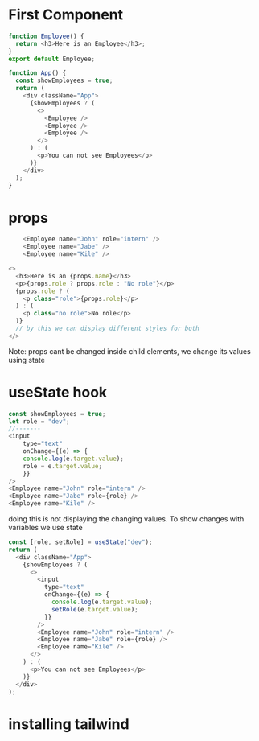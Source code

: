 # First Component

```javascript
function Employee() {
  return <h3>Here is an Employee</h3>;
}
export default Employee;
```

```javascript
function App() {
  const showEmployees = true;
  return (
    <div className="App">
      {showEmployees ? (
        <>
          <Employee />
          <Employee />
          <Employee />
        </>
      ) : (
        <p>You can not see Employees</p>
      )}
    </div>
  );
}
```

# props

```javascript
    <Employee name="John" role="intern" />
    <Employee name="Jabe" />
    <Employee name="Kile" />
```

```javascript
<>
  <h3>Here is an {props.name}</h3>
  <p>{props.role ? props.role : "No role"}</p>
  {props.role ? (
    <p class="role">{props.role}</p>
  ) : (
    <p class="no role">No role</p>
  )}
  // by this we can display different styles for both
</>
```

Note: props cant be changed inside child elements, we change its values using state

# useState hook

```javascript
const showEmployees = true;
let role = "dev";
//-------
<input
    type="text"
    onChange={(e) => {
    console.log(e.target.value);
    role = e.target.value;
    }}
/>
<Employee name="John" role="intern" />
<Employee name="Jabe" role={role} />
<Employee name="Kile" />
```

doing this is not displaying the changing values. To show changes with variables we use state

```javascript
const [role, setRole] = useState("dev");
return (
  <div className="App">
    {showEmployees ? (
      <>
        <input
          type="text"
          onChange={(e) => {
            console.log(e.target.value);
            setRole(e.target.value);
          }}
        />
        <Employee name="John" role="intern" />
        <Employee name="Jabe" role={role} />
        <Employee name="Kile" />
      </>
    ) : (
      <p>You can not see Employees</p>
    )}
  </div>
);
```

# installing tailwind
